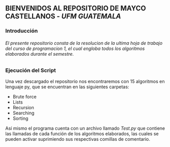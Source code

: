 ## BIENVENIDOS AL REPOSITORIO DE MAYCO CASTELLANOS - *UFM GUATEMALA*

### Introducción
######  El presente repositorio consta de la resolucion de la ultima hoja de trabajo del curso de programacion 1, el cual engloba todos los algoritmos elaborados durante el semestre.

### Ejecución del Script
Una vez descargado el repositorio nos encontraremos con 15 algoritmos en lenguaje py, que se encuentran en las siguientes carpetas:

- Brute force
- Lists
- Recursion
- Searching
- Sorting

Así mismo el programa cuenta con un archivo llamado *Test.py* que contiene las llamadas de cada función de los algoritmos elaborados, las cuales se pueden activar suprimiendo sus respectivas comillas de comentario.
